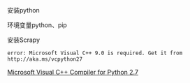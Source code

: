 安装python

环境变量python、pip

安装Scrapy

`error: Microsoft Visual C++ 9.0 is required. Get it from http://aka.ms/vcpython27`

[Microsoft Visual C++ Compiler for Python 2.7](https://www.microsoft.com/en-us/download/details.aspx?id=44266)

